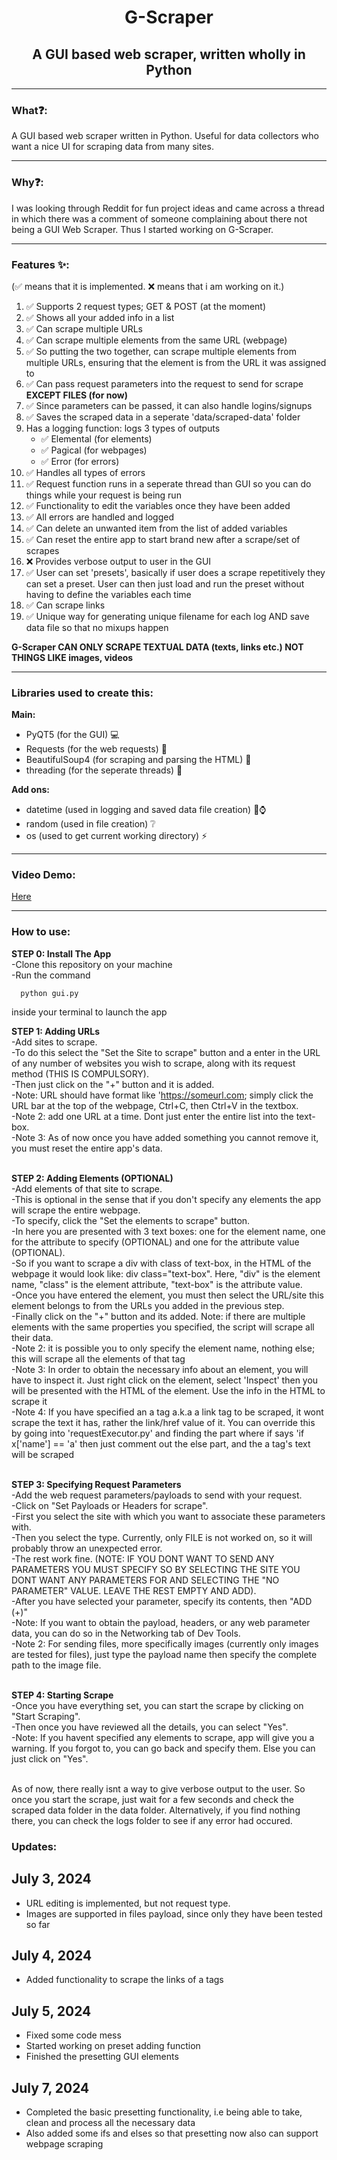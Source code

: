 <h1 align="center"><center>G-Scraper</center></h1>
<h2 align="center"><center>A GUI based web scraper, written wholly in Python</center></h2>
<hr>
<h3>What❓:</h3>
<p>
  A GUI based web scraper written in Python. Useful for data collectors who want a nice UI for scraping data from many sites.
</p>
<hr>
<h3>Why❓:</h3>
<p>I was looking through Reddit for fun project ideas and came across a thread in which there was a comment of someone complaining about there not being a GUI Web Scraper. Thus I started working on G-Scraper.</p>
<hr>
<h3>Features ✨:</h3>(✅ means that it is implemented. ❌ means that i am working on it.)
<br>
<ol>
  <li>✅ Supports 2 request types; GET & POST (at the moment)</li>
  <li>✅ Shows all your added info in a list</li>
  <li>✅ Can scrape multiple URLs</li>
  <li>✅ Can scrape multiple elements from the same URL (webpage)</li>
  <li>✅ So putting the two together, can scrape multiple elements from multiple URLs, ensuring that the element is from the URL it was assigned to</li>
  <li>✅ Can pass request parameters into the request to send for scrape <b>EXCEPT FILES (for now)</b></li>
  <li>✅ Since parameters can be passed, it can also handle logins/signups</li>
  <li>✅ Saves the scraped data in a seperate 'data/scraped-data' folder</li>
  <li>Has a logging function: logs 3 types of outputs<ul>
    <li>✅ Elemental (for elements)</li>
    <li>✅ Pagical   (for webpages)</li>
    <li>✅ Error     (for errors)</li>
  </ul></li>
  <li>✅ Handles all types of errors</li>
  <li>✅ Request function runs in a seperate thread than GUI so you can do things while your request is being run</li>
  <li>✅ Functionality to edit the variables once they have been added</li>
  <li>✅ All errors are handled and logged</li>
  <li>✅ Can delete an unwanted item from the list of added variables</li>
  <li>✅ Can reset the entire app to start brand new after a scrape/set of scrapes</li>
  <li>❌ Provides verbose output to user in the GUI</li>
  <li>✅ User can set 'presets', basically if user does a scrape repetitively they can set a preset. User can then just load and run the preset without having to define the variables each time</li>
  <li>✅ Can scrape links</li>
  <li>✅ Unique way for generating unique filename for each log AND save data file so that no mixups happen</li>
</ol>
<b>G-Scraper CAN ONLY SCRAPE TEXTUAL DATA (texts, links etc.) NOT THINGS LIKE images, videos</b>
<hr>
<h3>Libraries used to create this:</h3>
<b>Main:</b>
<ul>
  <li>PyQT5 (for the GUI) 💻</li>
  <li>Requests (for the web requests) 📶</li>
  <li>BeautifulSoup4 (for scraping and parsing the HTML) 🍲</li>
  <li>threading (for the seperate threads) 🧵</li>
</ul>
<b>Add ons:</b>
<ul>
  <li>datetime (used in logging and saved data file creation) 📅⌚</li>
  <li>random (used in file creation) ❔</li>
  <li>os (used to get current working directory) ⚡</li>
</ul>
<hr>
<h3>Video Demo:</h3>
<a href="https://www.youtube.com/watch?v=2wB75X7samI">Here</a>
<hr>
<h3>How to use:</h3>
<p>
  <b>STEP 0: Install The App</b><br>
  -Clone this repository on your machine<br>
  -Run the command
  
  ```
    python gui.py
  ```
  inside your terminal to launch the app
  
  <b>STEP 1: Adding URLs</b><br>
  -Add sites to scrape.<br>
  -To do this select the "Set the Site to scrape" button and a enter in the URL of any number of websites you wish to scrape, along with its request method (THIS IS COMPULSORY).<br>
  -Then just click on the "+" button and it is added.<br>
  -Note: URL should have format like 'https://someurl.com; simply click the URL bar at the top of the webpage, Ctrl+C, then Ctrl+V in the textbox.<br>
  -Note 2: add one URL at a time. Dont just enter the entire list into the text-box.<br>
  -Note 3: As of now once you have added something you cannot remove it, you must reset the entire app's data.<br><br>
  
  <b>STEP 2: Adding Elements (OPTIONAL)</b><br>
  -Add elements of that site to scrape.<br>
  -This is optional in the sense that if you don't specify any elements the app will scrape the entire webpage.<br>
  -To specify, click the "Set the elements to scrape" button.<br>
  -In here you are presented with 3 text boxes: one for the element name, one for the attribute to specify (OPTIONAL) and one for the attribute value (OPTIONAL).<br>
  -So if you want to scrape a div with class of text-box, in the HTML of the webpage it would look like: div class="text-box". Here, "div" is the element name, "class" is the element attribute, "text-box" is the attribute value.<br>
  -Once you have entered the element, you must then select the URL/site this element belongs to from the URLs you added in the previous step.<br>
  -Finally click on the "+" button and its added. Note: if there are multiple elements with the same properties you specified, the script will scrape all their data.<br> 
-Note 2: it is possible you to only specify the element name, nothing else; this will scrape all the elements of that tag<br>
-Note 3: In order to obtain the necessary info about an element, you will have to inspect it. Just right click on the element, select 'Inspect' then you will be presented with the HTML of the element. Use the info in the HTML to scrape it<br>
-Note 4: If you have specified an a tag a.k.a a link tag to be scraped, it wont scrape the text it has, rather the link/href value of it. You can override this by going into 'requestExecutor.py' and finding the part where if says 'if x['name'] == 'a' then just comment out the else part, and the a tag's text will be scraped<br><br>

  <b>STEP 3: Specifying Request Parameters</b><br>
  -Add the web request parameters/payloads to send with your request.<br>
  -Click on "Set Payloads or Headers for scrape".<br>
  -First you select the site with which you want to associate these parameters with.<br>
  -Then you select the type. Currently, only FILE is not worked on, so it will probably throw an unexpected error.<br>
  -The rest work fine. (NOTE: IF YOU DONT WANT TO SEND ANY PARAMETERS YOU MUST SPECIFY SO BY SELECTING THE SITE YOU DONT WANT ANY PARAMETERS FOR AND SELECTING THE "NO PARAMETER" VALUE. LEAVE THE REST EMPTY AND ADD).<br>
  -After you have selected your parameter, specify its contents, then "ADD (+)"<br>
  -Note: If you want to obtain the payload, headers, or any web parameter data, you can do so in the Networking tab of Dev Tools.<br>
  -Note 2: For sending files, more specifically images (currently only images are tested for files), just type the payload name then specify the complete path to the image file.<br><br>

  <b>STEP 4: Starting Scrape</b><br>
  -Once you have everything set, you can start the scrape by clicking on "Start Scraping".<br>
  -Then once you have reviewed all the details, you can select "Yes".<br>
  -Note: If you havent specified any elements to scrape, app will give you a warning. If you forgot to, you can go back and specify them. Else you can just click on "Yes".<br><br>
</p>
<p>As of now, there really isnt a way to give verbose output to the user. So once you start the scrape, just wait for a few seconds and check the scraped data folder in the data folder. Alternatively, if you find nothing there, you can check the logs folder to see if any error had occured.</p>
<h3>Updates:</h3>
<h2>July 3, 2024</h2>
<ul>
  <li>URL editing is implemented, but not request type.</li>
  <li>Images are supported in files payload, since only they have been tested so far</li>
</ul>
<h2>July 4, 2024</h2>
<ul>
  <li>Added functionality to scrape the links of a tags</li>
</ul>
<h2>July 5, 2024</h2>
<ul>
  <li>Fixed some code mess</li>
  <li>Started working on preset adding function</li>
  <li>Finished the presetting GUI elements</li>
</ul>
<h2>July 7, 2024</h2>
<ul>
  <li>Completed the basic presetting functionality, i.e being able to take, clean and process all the necessary data</li>
  <li>Also added some ifs and elses so that presetting now also can support webpage scraping</li>
</ul>
